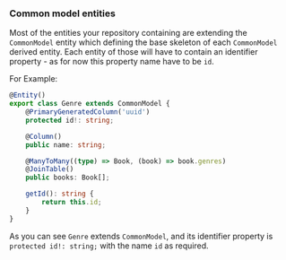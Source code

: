 
### Common model entities

Most of the entities your repository containing are extending the `CommonModel` entity
which defining the base skeleton of each `CommonModel` derived entity.
Each entity of those will have to contain an identifier property - as for now this property
name have to be `id`.

For Example:
```typescript
@Entity()
export class Genre extends CommonModel {
    @PrimaryGeneratedColumn('uuid')
    protected id!: string;

    @Column()
    public name: string;

    @ManyToMany((type) => Book, (book) => book.genres)
    @JoinTable()
    public books: Book[];

    getId(): string {
        return this.id;
    }
}
```

As you can see `Genre` extends `CommonModel`, and its identifier property is `protected id!: string;`
with the name `id` as required.